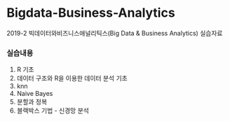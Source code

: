 # Bigdata-Business-Analytics
2019-2 빅데이터와비즈니스애널리틱스(Big Data &amp; Business Analytics) 실습자료  

### 실습내용
1. R 기초  
2. 데이터 구조와 R을 이용한 데이터 분석 기초  
3. knn  
4. Naive Bayes  
5. 분할과 정복  
6. 블랙박스 기법 - 신경망 분석  
